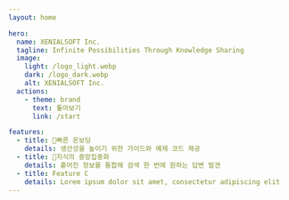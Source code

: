 ```yaml
---
layout: home

hero:
  name: XENIALSOFT Inc.
  tagline: Infinite Possibilities Through Knowledge Sharing
  image:
    light: /logo_light.webp
    dark: /logo_dark.webp
    alt: XENIALSOFT Inc.
  actions:
    - theme: brand
      text: 톺아보기
      link: /start

features:
  - title: 🚀빠른 온보딩
    details: 생산성을 높이기 위한 가이드와 예제 코드 제공
  - title: 📖지식의 중앙집중화
    details: 흩어진 정보를 통합해 검색 한 번에 원하는 답변 발견
  - title: Feature C
    details: Lorem ipsum dolor sit amet, consectetur adipiscing elit
---
```


